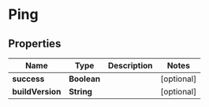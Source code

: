 

# Ping

## Properties

Name | Type | Description | Notes
------------ | ------------- | ------------- | -------------
**success** | **Boolean** |  |  [optional]
**buildVersion** | **String** |  |  [optional]



